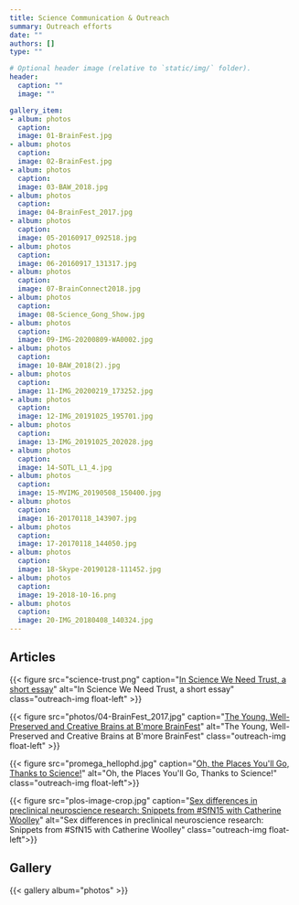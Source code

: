 ```yaml
---
title: Science Communication & Outreach
summary: Outreach efforts
date: ""
authors: []
type: ""

# Optional header image (relative to `static/img/` folder).
header:
  caption: ""
  image: ""

gallery_item:
- album: photos
  caption:
  image: 01-BrainFest.jpg
- album: photos
  caption:
  image: 02-BrainFest.jpg
- album: photos
  caption:
  image: 03-BAW_2018.jpg
- album: photos
  caption:
  image: 04-BrainFest_2017.jpg
- album: photos
  caption:
  image: 05-20160917_092518.jpg
- album: photos
  caption:
  image: 06-20160917_131317.jpg
- album: photos
  caption:
  image: 07-BrainConnect2018.jpg
- album: photos
  caption:
  image: 08-Science_Gong_Show.jpg
- album: photos
  caption:
  image: 09-IMG-20200809-WA0002.jpg
- album: photos
  caption:
  image: 10-BAW_2018(2).jpg
- album: photos
  caption:
  image: 11-IMG_20200219_173252.jpg
- album: photos
  caption:
  image: 12-IMG_20191025_195701.jpg
- album: photos
  caption:
  image: 13-IMG_20191025_202028.jpg
- album: photos
  caption:
  image: 14-SOTL_L1_4.jpg
- album: photos
  caption:
  image: 15-MVIMG_20190508_150400.jpg
- album: photos
  caption:
  image: 16-20170118_143907.jpg
- album: photos
  caption:
  image: 17-20170118_144050.jpg
- album: photos
  caption:
  image: 18-Skype-20190128-111452.jpg
- album: photos
  caption:
  image: 19-2018-10-16.png
- album: photos
  caption:
  image: 20-IMG_20180408_140324.jpg
---
```

## Articles
{{< figure src="science-trust.png" caption="[In Science We Need Trust, a short essay](https://lifeology.io/in-science-we-need-trust-a-short-essay/)" alt="In Science We Need Trust, a short essay" class="outreach-img float-left" >}}

{{< figure src="photos/04-BrainFest_2017.jpg" caption="[The Young, Well-Preserved and Creative Brains at B'more BrainFest](https://neuro-musings.medium.com/the-young-well-preserved-and-creative-brains-at-bmore-brainfest-eadf634a736d)" alt="The Young, Well-Preserved and Creative Brains at B'more BrainFest" class="outreach-img float-left" >}}

{{< figure src="promega_hellophd.jpg" caption="[Oh, the Places You'll Go, Thanks to Science!](https://www.promegaconnections.com/hellophd-art2019/)" alt="Oh, the Places You'll Go, Thanks to Science!" class="outreach-img float-left">}}

{{< figure src="plos-image-crop.jpg" caption="[Sex differences in preclinical neuroscience research: Snippets from #SfN15 with Catherine Woolley](https://theplosblog.plos.org/2015/10/sex-differences-in-preclinical-neuroscience-research-snippets-from-sfn15-with-catherine-woolley-by-aparna-shah/)" alt="Sex differences in preclinical neuroscience research: Snippets from #SfN15 with Catherine Woolley" class="outreach-img float-left">}}

<div style="clear:both"></div>

## Gallery
{{< gallery album="photos" >}}